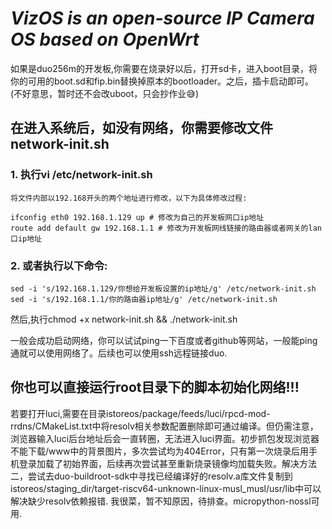 # *VizOS is an open-source IP Camera OS based on OpenWrt*

如果是duo256m的开发板,你需要在烧录好以后，打开sd卡，进入boot目录，将你的可用的boot.sd和fip.bin替换掉原本的bootloader。之后，插卡启动即可。(不好意思，暂时还不会改uboot，只会抄作业😅)

## 在进入系统后，如没有网络，你需要修改文件network-init.sh
### 1. 执行vi /etc/network-init.sh

    将文件内部以192.168开头的两个地址进行修改，以下为具体修改过程:

    ifconfig eth0 192.168.1.129 up # 修改为自己的开发板网口ip地址
    route add default gw 192.168.1.1 # 修改为开发板网线链接的路由器或者网关的lan口ip地址

### 2. 或者执行以下命令:

    sed -i 's/192.168.1.129/你想给开发板设置的ip地址/g' /etc/network-init.sh
    sed -i 's/192.168.1.1/你的路由器ip地址/g' /etc/network-init.sh
    

然后,执行chmod +x network-init.sh && ./network-init.sh

一般会成功启动网络，你可以试试ping一下百度或者github等网站，一般能ping通就可以使用网络了。后续也可以使用ssh远程链接duo.

## 你也可以直接运行root目录下的脚本初始化网络!!!

若要打开luci,需要在目录istoreos/package/feeds/luci/rpcd-mod-rrdns/CMakeList.txt中将resolv相关参数配置删除即可通过编译。但仍需注意，浏览器输入luci后台地址后会一直转圈，无法进入luci界面。初步抓包发现浏览器不能下载/www中的背景图片，多次尝试均为404Error，只有第一次烧录后用手机登录加载了初始界面，后续再次尝试甚至重新烧录镜像均加载失败。解决方法二，尝试去duo-buildroot-sdk中寻找已经编译好的resolv.a库文件复制到istoreos/staging_dir/target-riscv64-unknown-linux-musl_musl/usr/lib中可以解决缺少resolv依赖报错.
我很菜，暂不知原因，待排查。micropython-nossl可用.